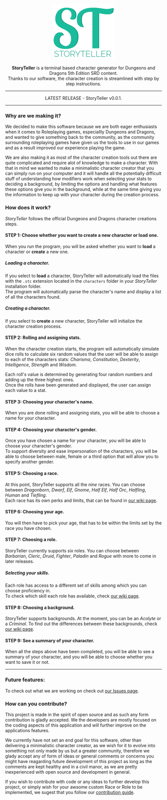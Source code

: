 <p align="center">
  <img src="/logo.png">
  <br/>
  <br/>
  <b>StoryTeller</b> is a terminal based character generator for Dungeons and Dragons 5th Edition SRD content.
  <br/>
  Thanks to our software, the character creation is streamlined with step by step instructions.
  <br/>
</p>

<hr>

<p align="center">
  LATEST RELEASE - StoryTeller v0.0.1.
</p>

<hr>

### Why are we making it?

We decided to make this software because we are both eager enthusiasts when it comes to Roleplaying games, especiallly Dungeons and Dragons, and wanted to give something back to the community, as the community surrounding roleplaying games have given us the tools to use in our games and as a result improved our experience playing the game.

We are also making it as most of the character creation tools out there are quite complicated and require alot of knowledge to make a character. With that in mind we wanted to make a minimalistic character creator that you can simply run on your computer and it will handle all the potentially difficult stuff of understanding how modifiers work when selecting your stats
to deciding a background, by limiting the options and handling what features these options give you in the background, while at the same time giving you the information to keep up with your character during the creation process.  


### How does it work?

*StoryTeller* follows the official Dungeons and Dragons character creations steps.  

#### STEP 1: Choose whether you want to create a new character or load one.
  
When you run the program, you will be asked whether you want to **load** a character or **create** a new one.  
  
##### Loading a character.

If you select to **load** a character, StoryTeller will automatically load the files with the `.stc` extension located in the `characters` folder in your *StoryTeller* installation folder.  
The program will automatically parse the character's name and display a list of all the characters found.

##### Creating a character.

If you select to **create** a new character, StoryTeller will initialize the character creation process.

#### STEP 2: Rolling and assigning stats.

When the character creation starts, the program will automatically simulate dice rolls to calculate six random values that the user will be able to assign to each of the characters stats: *Charisma*, *Constitution*, *Dexterity*, *Intelligence*, *Strength* and *Wisdom*.  

Each roll's value is determined by generating four random numbers and adding up the three highest ones.  
Once the rolls have been generated and displayed, the user can assign each value to a stat.


#### STEP 3: Choosing your character's name.

When you are done rolling and assigning stats, you will be able to choose a name for your character.

#### STEP 4: Choosing your character's gender.

Once you have chosen a name for your character, you will be able to choose your character's gender.  
To support diversity and ease impersonation of the characters, you will be able to choose between male, female or a third option that will allow you to specify another gender.

#### STEP 5: Choosing a race.

At this point, StoryTeller supports all the *nine* races. You can choose between *Dragonborn*, *Dwarf*, *Elf*, *Gnome*, *Half Elf*, *Half Orc*, *Halfling*, *Human* and *Tiefling*.  
Each race has its own perks and limits, that can be found in [our wiki page](https://github.com/Nosp1/Dnd/wiki/Races).

#### STEP 6: Choosing your age.

You will then have to pick your age, that has to be within the limits set by the race you have chosen.

#### STEP 7: Choosing a role.

StoryTeller currently supports *six* roles. You can choose between *Barbarian*, *Cleric*, *Druid*, *Fighter*, *Paladin* and *Rogue* with more to come in later releases.  

##### Selecting your skills.

Each role has access to a different set of skills among which you can choose proficiency in.  
To check which skill each role has available, check [our wiki page](https://github.com/Nosp1/Dnd/wiki/Roles).

#### STEP 8: Choosing a background.

StoryTeller supports backgrounds. At the moment, you can be an *Acolyte* or a *Criminal*.
To find out the differences between these backgrounds, check [our wiki page](https://github.com/Nosp1/Dnd/wiki/Backgrounds).

#### STEP 9: See a summary of your character.

When all the steps above have been completed, you will be able to see a summary of your character, and you will be able to choose whether you want to save it or not.

<hr>

### Future features:

To check out what we are working on check out [our Issues page](https://github.com/nosp1/Dnd/issues).

### How can you contribute?
This project is made in the spirit of open source and as such any form contribution is gladly accepted.
We the developers are mostly focused on the coding aspects of this application and will further improve on the applications features.

We currently have not set an end goal for this software, other than delivering a minimalistic character creator, as we wish for it to evolve into something not only made by us but a greater community, therefore we glady accept any of form of ideas or general comments or concerns you might have reagarding future development of this project as long as the comments are kept healthy and
in a civil manor, as we are pretty inexperienced with open source and development in general. 

If you wish to contribute with code or any ideas to further develop this project, or simply wish for your awsome custom Race or Role to be implemented, we sugest that you follow our [contribution guide](https://github.com/Nosp1/Dnd/wiki/Contributions-guide).



  
